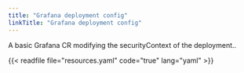 ```yaml
---
title: "Grafana deployment config"
linkTitle: "Grafana deployment config"
---
```


A basic Grafana CR modifying the securityContext of the deployment..

{{< readfile file="resources.yaml" code="true" lang="yaml" >}}
